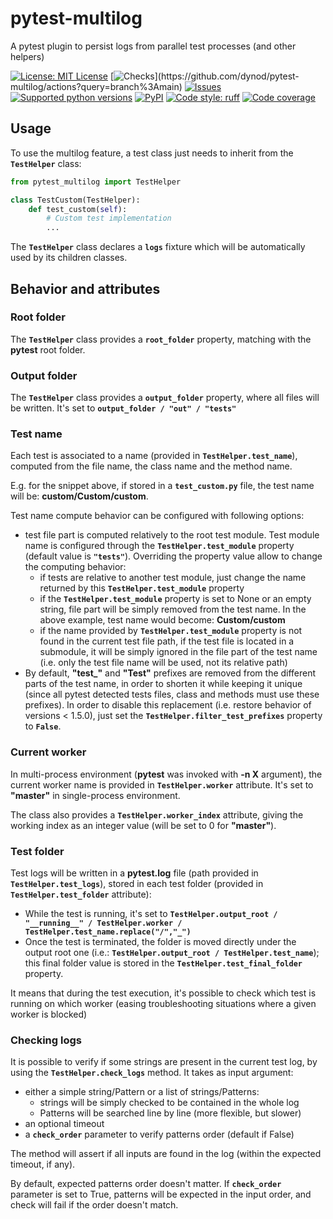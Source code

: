 # pytest-multilog
A pytest plugin to persist logs from parallel test processes (and other helpers)

<!-- NMK-BADGES-BEGIN -->
[![License: MIT License](https://img.shields.io/github/license/dynod/pytest-multilog)](https://github.com/dynod/pytest-multilog/blob/main/LICENSE)
[![Checks](https://img.shields.io/github/actions/workflow/status/dynod/pytest-multilog/build.yml?branch=main&label=build%20%26%20u.t.)](https://github.com/dynod/pytest-multilog/actions?query=branch%3Amain)
[![Issues](https://img.shields.io/github/issues-search/dynod/pytest-multilog?label=issues&query=is%3Aopen+is%3Aissue)](https://github.com/dynod/pytest-multilog/issues?q=is%3Aopen+is%3Aissue)
[![Supported python versions](https://img.shields.io/badge/python-3.9%20--%203.13-blue)](https://www.python.org/)
[![PyPI](https://img.shields.io/pypi/v/pytest-multilog)](https://pypi.org/project/pytest-multilog/)
[![Code style: ruff](https://img.shields.io/badge/code%20style-ruff-000000.svg)](https://astral.sh/ruff)
[![Code coverage](https://img.shields.io/codecov/c/github/dynod/pytest-multilog)](https://app.codecov.io/gh/dynod/pytest-multilog)
<!-- NMK-BADGES-END -->

## Usage
To use the multilog feature, a test class just needs to inherit from the **`TestHelper`** class:

```python
from pytest_multilog import TestHelper

class TestCustom(TestHelper):
    def test_custom(self):
        # Custom test implementation
        ...
```

The **`TestHelper`** class declares a **`logs`** fixture which will be automatically used by its children classes.

## Behavior and attributes

### Root folder
The **`TestHelper`** class provides a **`root_folder`** property, matching with the **pytest** root folder.

### Output folder
The **`TestHelper`** class provides a **`output_folder`** property, where all files will be written. It's set to **`output_folder / "out" / "tests"`**

### Test name
Each test is associated to a name (provided in **`TestHelper.test_name`**), computed from the file name, the class name and the method name.

E.g. for the snippet above, if stored in a **`test_custom.py`** file, the test name will be: **custom/Custom/custom**.

Test name compute behavior can be configured with following options:
* test file part is computed relatively to the root test module. Test module name is configured through the **`TestHelper.test_module`** property (default value is **`"tests"`**). Overriding the property value allow to change the computing behavior:
  * if tests are relative to another test module, just change the name returned by this **`TestHelper.test_module`** property
  * if the **`TestHelper.test_module`** property is set to None or an empty string, file part will be simply removed from the test name. In the above example, test name would become: **Custom/custom**
  * if the name provided  by **`TestHelper.test_module`** property is not found in the current test file path, if the test file is located in a submodule, it will be simply ignored in the file part of the test name (i.e. only the test file name will be used, not its relative path)
* By default, **"test_"** and **"Test"** prefixes are removed from the different parts of the test name, in order to shorten it while keeping it unique (since all pytest detected tests files, class and methods must use these prefixes). In order to disable this replacement (i.e. restore behavior of versions < 1.5.0), just set the **`TestHelper.filter_test_prefixes`** property to **`False`**.

### Current worker
In multi-process environment (**pytest** was invoked with **-n X** argument), the current worker name is provided in **`TestHelper.worker`** attribute.
It's set to **"master"** in single-process environment.

The class also provides a **`TestHelper.worker_index`** attribute, giving the working index as an integer value (will be set to 0 for **"master"**).

### Test folder
Test logs will be written in a **pytest.log** file (path provided in **`TestHelper.test_logs`**), stored in each test folder (provided in **`TestHelper.test_folder`** attribute):
* While the test is running, it's set to **`TestHelper.output_root / "__running__" / TestHelper.worker / TestHelper.test_name.replace("/","_")`**
* Once the test is terminated, the folder is moved directly under the output root one (i.e.: **`TestHelper.output_root / TestHelper.test_name`**); this final folder value is stored in the **`TestHelper.test_final_folder`** property.

It means that during the test execution, it's possible to check which test is running on which worker 
(easing troubleshooting situations where a given worker is blocked)

### Checking logs
It is possible to verify if some strings are present in the current test log, by using the **`TestHelper.check_logs`** method.
It takes as input argument:
* either a simple string/Pattern or a list of strings/Patterns:
  * strings will be simply checked to be contained in the whole log
  * Patterns will be searched line by line (more flexible, but slower)
* an optional timeout
* a **`check_order`** parameter to verify patterns order (default if False)

The method will assert if all inputs are found in the log (within the expected timeout, if any).

By default, expected patterns order doesn't matter.
If **`check_order`** parameter is set to True, patterns will be expected in the input order, and check will fail if the order doesn't match.
